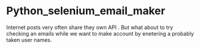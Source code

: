 # **Python_selenium_email_maker**

Internet posts very often share they own API . But what about to try checking an emails while we want to make account by enetering a probably taken user names.

